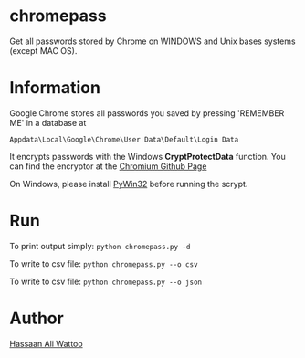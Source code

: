 chromepass
==========

Get all passwords stored by Chrome on WINDOWS and Unix bases systems (except MAC OS).

# Information

Google Chrome stores all passwords you saved by pressing 'REMEMBER ME' in a database at 

``` Appdata\Local\Google\Chrome\User Data\Default\Login Data ```

It encrypts passwords with the Windows <b>CryptProtectData</b> function. 
You can find the encryptor at the [Chromium Github Page](https://github.com/chromium/chromium/blob/trunk/chrome/browser/password_manager/encryptor_win.cc)

On Windows, please install [PyWin32](https://sourceforge.net/projects/pywin32/) before running the scrypt.

# Run

To print output simply:
``` python chromepass.py -d ```


To write to csv file:
``` python chromepass.py --o csv ```

To write to csv file:
``` python chromepass.py --o json ```


# Author

[Hassaan Ali Wattoo](https://twitter.com/hassaanaliw)
